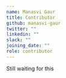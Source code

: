 ```yaml
---
name: Manasvi Gaur
title: Contributor
github: manasvi-gaur
twitter: ""
linkedin: ""
slack: ""
joining_date: ""
role: contributor
---
```


Still waiting for this
